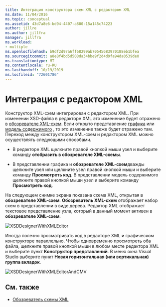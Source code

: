```yaml
---
title: Интеграция конструктора схем XML с редактором XML
ms.date: 11/04/2016
ms.topic: conceptual
ms.assetid: 43d7a8e6-bd94-4407-a800-15a145c74223
author: jillre
ms.author: jillfra
manager: jillfra
ms.workload:
- multiple
ms.openlocfilehash: b9df2d97a6ff68299ab70545683970188eb1bfea
ms.sourcegitcommit: a8e8f4bd5d508da34bbe9f2d4d9fa94da0539de0
ms.translationtype: MT
ms.contentlocale: ru-RU
ms.lasthandoff: 10/19/2019
ms.locfileid: "72601786"
---
```

# <a name="integration-with-xml-editor"></a>Интеграция с редактором XML

Конструктор XML-схем интегрирован с редактором XML. При изменении XSD-файла в редакторе XML это изменение будет отражено в [обозревателе XML-схем](../xml-tools/xml-schema-explorer.md). Если открыто представление [графика](../xml-tools/graph-view.md) или [модель содержимого](../xml-tools/content-model-view.md) , то это изменение также будет отражено там. Переход между конструктором XML-схем и редактором XML можно осуществлять следующими способами.

- В редакторе XML щелкните правой кнопкой мыши узел и выберите команду **отобразить в обозревателе XML-схемы**.

- В представлении графика и **обозревателе XML-схем**дважды щелкните узел или щелкните узел правой кнопкой мыши и выберите команду **Просмотреть код**. В представлении модель содержимого щелкните правой кнопкой мыши узел и выберите команду **Просмотреть код**.

На следующем снимке экрана показана схема XML, открытая в **обозревателе XML-схем**. **Обозреватель XML-схем** отображает набор схем в представлении в виде дерева. Редактор XML отображает текстовое представление узла, который в данный момент активен в **обозревателе XML-схем**.

![XSDDesignerWithXMLEditor](../xml-tools/media/xsddesignerwithxmleditor.gif)

Иногда полезно просматривать код в редакторе XML и графическом конструкторе параллельно. Чтобы одновременно просмотреть оба файла, щелкните правой кнопкой мыши в любом месте редактора XML и выберите пункт **Конструктор представлений**. В меню окна Visual Studio выберите пункт **Новая горизонтальная (или вертикальная) группа вкладок**.

![XSDDesignerWithXMLEditorAndCMV](../xml-tools/media/xsddesignerwithxmleditorandcmv.gif)

## <a name="see-also"></a>См. также

- [Обозреватель схемы XML](../xml-tools/xml-schema-explorer.md)